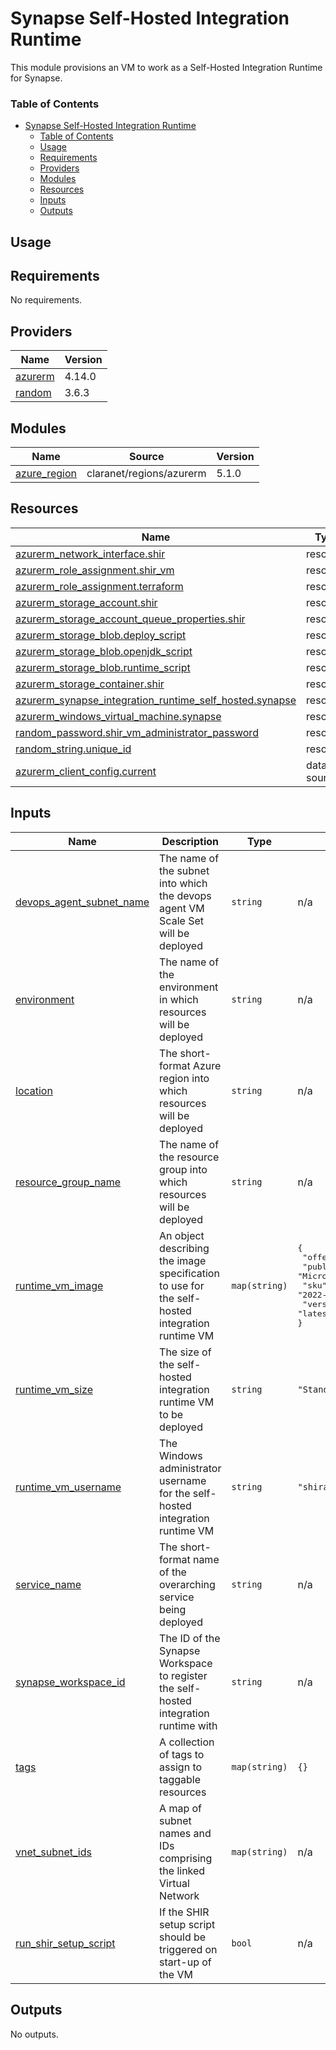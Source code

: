 # Synapse Self-Hosted Integration Runtime
This module provisions an VM to work as a Self-Hosted Integration Runtime for Synapse.

### Table of Contents
- [Synapse Self-Hosted Integration Runtime](#synapse-self-hosted-integration-runtime)
    - [Table of Contents](#table-of-contents)
  - [Usage](#usage)
  - [Requirements](#requirements)
  - [Providers](#providers)
  - [Modules](#modules)
  - [Resources](#resources)
  - [Inputs](#inputs)
  - [Outputs](#outputs)

## Usage

<!-- BEGIN_TF_DOCS -->
## Requirements

No requirements.

## Providers

| Name | Version |
|------|---------|
| <a name="provider_azurerm"></a> [azurerm](#provider\_azurerm) | 4.14.0 |
| <a name="provider_random"></a> [random](#provider\_random) | 3.6.3 |

## Modules

| Name | Source | Version |
|------|--------|---------|
| <a name="module_azure_region"></a> [azure\_region](#module\_azure\_region) | claranet/regions/azurerm | 5.1.0 |

## Resources

| Name | Type |
|------|------|
| [azurerm_network_interface.shir](https://registry.terraform.io/providers/hashicorp/azurerm/latest/docs/resources/network_interface) | resource |
| [azurerm_role_assignment.shir_vm](https://registry.terraform.io/providers/hashicorp/azurerm/latest/docs/resources/role_assignment) | resource |
| [azurerm_role_assignment.terraform](https://registry.terraform.io/providers/hashicorp/azurerm/latest/docs/resources/role_assignment) | resource |
| [azurerm_storage_account.shir](https://registry.terraform.io/providers/hashicorp/azurerm/latest/docs/resources/storage_account) | resource |
| [azurerm_storage_account_queue_properties.shir](https://registry.terraform.io/providers/hashicorp/azurerm/latest/docs/resources/storage_account_queue_properties) | resource |
| [azurerm_storage_blob.deploy_script](https://registry.terraform.io/providers/hashicorp/azurerm/latest/docs/resources/storage_blob) | resource |
| [azurerm_storage_blob.openjdk_script](https://registry.terraform.io/providers/hashicorp/azurerm/latest/docs/resources/storage_blob) | resource |
| [azurerm_storage_blob.runtime_script](https://registry.terraform.io/providers/hashicorp/azurerm/latest/docs/resources/storage_blob) | resource |
| [azurerm_storage_container.shir](https://registry.terraform.io/providers/hashicorp/azurerm/latest/docs/resources/storage_container) | resource |
| [azurerm_synapse_integration_runtime_self_hosted.synapse](https://registry.terraform.io/providers/hashicorp/azurerm/latest/docs/resources/synapse_integration_runtime_self_hosted) | resource |
| [azurerm_windows_virtual_machine.synapse](https://registry.terraform.io/providers/hashicorp/azurerm/latest/docs/resources/windows_virtual_machine) | resource |
| [random_password.shir_vm_administrator_password](https://registry.terraform.io/providers/hashicorp/random/latest/docs/resources/password) | resource |
| [random_string.unique_id](https://registry.terraform.io/providers/hashicorp/random/latest/docs/resources/string) | resource |
| [azurerm_client_config.current](https://registry.terraform.io/providers/hashicorp/azurerm/latest/docs/data-sources/client_config) | data source |

## Inputs

| Name | Description | Type | Default | Required |
|------|-------------|------|---------|:--------:|
| <a name="input_devops_agent_subnet_name"></a> [devops\_agent\_subnet\_name](#input\_devops\_agent\_subnet\_name) | The name of the subnet into which the devops agent VM Scale Set will be deployed | `string` | n/a | yes |
| <a name="input_environment"></a> [environment](#input\_environment) | The name of the environment in which resources will be deployed | `string` | n/a | yes |
| <a name="input_location"></a> [location](#input\_location) | The short-format Azure region into which resources will be deployed | `string` | n/a | yes |
| <a name="input_resource_group_name"></a> [resource\_group\_name](#input\_resource\_group\_name) | The name of the resource group into which resources will be deployed | `string` | n/a | yes |
| <a name="input_runtime_vm_image"></a> [runtime\_vm\_image](#input\_runtime\_vm\_image) | An object describing the image specification to use for the self-hosted integration runtime VM | `map(string)` | <pre>{<br>  "offer": "WindowsServer",<br>  "publisher": "MicrosoftWindowsServer",<br>  "sku": "2022-datacenter-azure-edition-core",<br>  "version": "latest"<br>}</pre> | no |
| <a name="input_runtime_vm_size"></a> [runtime\_vm\_size](#input\_runtime\_vm\_size) | The size of the self-hosted integration runtime VM to be deployed | `string` | `"Standard_F2s_v2"` | no |
| <a name="input_runtime_vm_username"></a> [runtime\_vm\_username](#input\_runtime\_vm\_username) | The Windows administrator username for the self-hosted integration runtime VM | `string` | `"shiradmin"` | no |
| <a name="input_service_name"></a> [service\_name](#input\_service\_name) | The short-format name of the overarching service being deployed | `string` | n/a | yes |
| <a name="input_synapse_workspace_id"></a> [synapse\_workspace\_id](#input\_synapse\_workspace\_id) | The ID of the Synapse Workspace to register the self-hosted integration runtime with | `string` | n/a | yes |
| <a name="input_tags"></a> [tags](#input\_tags) | A collection of tags to assign to taggable resources | `map(string)` | `{}` | no |
| <a name="input_vnet_subnet_ids"></a> [vnet\_subnet\_ids](#input\_vnet\_subnet\_ids) | A map of subnet names and IDs comprising the linked Virtual Network | `map(string)` | n/a | yes |
| <a name="input_run_shir_setup_script"></a> [run\_shir\_setup\_script](#input\_run\_shir\_setup\_script) | If the SHIR setup script should be triggered on start-up of the VM | `bool` | n/a | yes |

## Outputs

No outputs.
<!-- END_TF_DOCS -->
